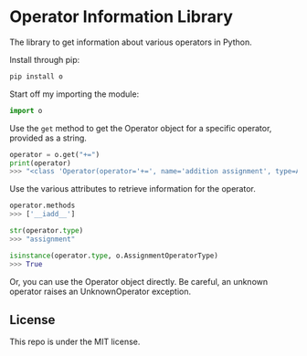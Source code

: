 # Operator Information Library

The library to get information about various operators in 
Python.

Install through pip:

```sh
pip install o
```

Start off my importing the module:

```py
import o
```

Use the `get` method to get the Operator object for a specific
operator, provided as a string.

```py
operator = o.get("+=")
print(operator)
>>> "<class 'Operator(operator='+=', name='addition assignment', type=AssignmentOperatorType, methods=['__iadd__'], function=operator.iadd)'>"
```

Use the various attributes to retrieve information for the operator.

```py
operator.methods
>>> ['__iadd__']

str(operator.type)
>>> "assignment"

isinstance(operator.type, o.AssignmentOperatorType)
>>> True
```

Or, you can use the Operator object directly.
Be careful, an unknown operator raises an UnknownOperator exception.

## License

This repo is under the MIT license.